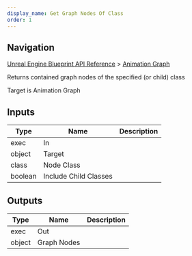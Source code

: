 ```yaml
---
display_name: Get Graph Nodes Of Class
order: 1
---
```

## Navigation

[Unreal Engine Blueprint API Reference](https://dev.epicgames.com/documentation/en-us/unreal-engine/BlueprintAPI) > [Animation Graph](https://dev.epicgames.com/documentation/en-us/unreal-engine/BlueprintAPI/AnimationGraph)

Returns contained graph nodes of the specified (or child) class

Target is Animation Graph

## Inputs

| Type | Name | Description |
| --- | --- | --- |
| exec | In |  |
| object | Target |  |
| class | Node Class |  |
| boolean | Include Child Classes |  |

## Outputs

| Type | Name | Description |
| --- | --- | --- |
| exec | Out |  |
| object | Graph Nodes |  |
